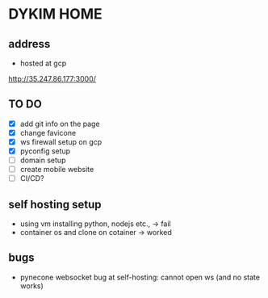 # DYKIM HOME

## address

- hosted at gcp

http://35.247.86.177:3000/

## TO DO

- [x] add git info on the page
- [x] change favicone
- [x] ws firewall setup on gcp
- [x] pyconfig setup
- [ ] domain setup
- [ ] create mobile website
- [ ] CI/CD?

## self hosting setup

- using vm installing python, nodejs etc., -> fail
- container os and clone on cotainer -> worked

## bugs

- pynecone websocket bug at self-hosting: cannot open ws (and no state works)
